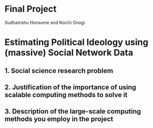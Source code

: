 # Final Project
Sudhamshu Honsome and Koichi Onogi
# Estimating Political Ideology using (massive) Social Network Data
## 1. Social science research problem
## 2. Justification of the importance of using scalable computing methods to solve it
## 3. Description of the large-scale computing methods you employ in the project
